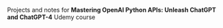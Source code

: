 Projects and notes for __Mastering OpenAI Python APIs:  Unleash ChatGPT and ChatGPT-4__ Udemy course 
